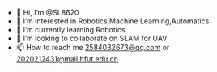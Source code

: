 - 👋 Hi, I’m @SL8620
- 👀 I’m interested in Robotics,Machine Learning,Automatics
- 🌱 I’m currently learning Robotics
- 💞️ I’m looking to collaborate on SLAM for UAV
- 📫 How to reach me 2584032673@qq.com or 2020212431@mail.hfut.edu.cn

<!---
SL8620/SL8620 is a ✨ special ✨ repository because its `README.md` (this file) appears on your GitHub profile.
You can click the Preview link to take a look at your changes.
--->
